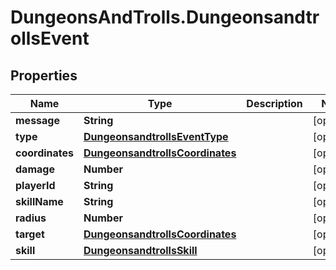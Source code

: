 # DungeonsAndTrolls.DungeonsandtrollsEvent

## Properties

Name | Type | Description | Notes
------------ | ------------- | ------------- | -------------
**message** | **String** |  | [optional] 
**type** | [**DungeonsandtrollsEventType**](DungeonsandtrollsEventType.md) |  | [optional] 
**coordinates** | [**DungeonsandtrollsCoordinates**](DungeonsandtrollsCoordinates.md) |  | [optional] 
**damage** | **Number** |  | [optional] 
**playerId** | **String** |  | [optional] 
**skillName** | **String** |  | [optional] 
**radius** | **Number** |  | [optional] 
**target** | [**DungeonsandtrollsCoordinates**](DungeonsandtrollsCoordinates.md) |  | [optional] 
**skill** | [**DungeonsandtrollsSkill**](DungeonsandtrollsSkill.md) |  | [optional] 



